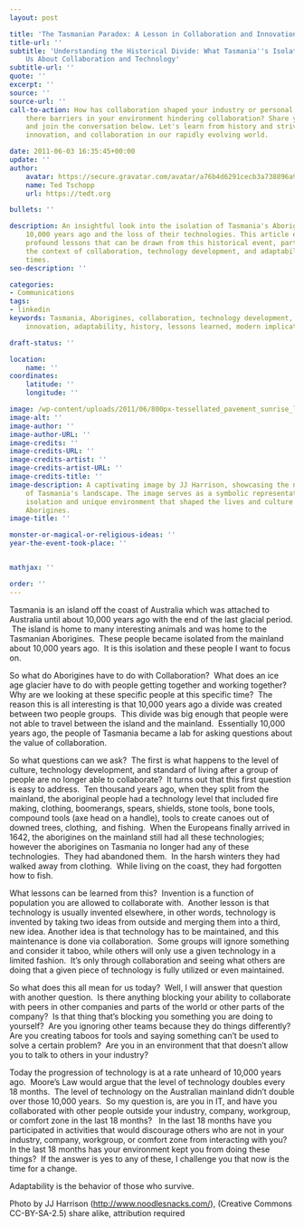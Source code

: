 ```yaml
---
layout: post

title: 'The Tasmanian Paradox: A Lesson in Collaboration and Innovation'
title-url: ''
subtitle: 'Understanding the Historical Divide: What Tasmania''s Isolation Can Teach
    Us About Collaboration and Technology'
subtitle-url: ''
quote: ''
excerpt: ''
source: ''
source-url: ''
call-to-action: How has collaboration shaped your industry or personal growth? Are
    there barriers in your environment hindering collaboration? Share your thoughts
    and join the conversation below. Let's learn from history and strive for adaptability,
    innovation, and collaboration in our rapidly evolving world.

date: 2011-06-03 16:35:45+00:00
update: ''
author:
    avatar: https://secure.gravatar.com/avatar/a76b4d6291cecb3a738896a971bfb903?s=512&d=mp&r=g
    name: Ted Tschopp
    url: https://tedt.org

bullets: ''

description: An insightful look into the isolation of Tasmania's Aboriginal people
    10,000 years ago and the loss of their technologies. This article explores the
    profound lessons that can be drawn from this historical event, particularly in
    the context of collaboration, technology development, and adaptability in modern
    times.
seo-description: ''

categories:
- Communications
tags:
- linkedin
keywords: Tasmania, Aborigines, collaboration, technology development, isolation,
    innovation, adaptability, history, lessons learned, modern implications

draft-status: ''

location:
    name: ''
coordinates:
    latitude: ''
    longitude: ''

image: /wp-content/uploads/2011/06/800px-tessellated_pavement_sunrise_landscape.jpg
image-alt: ''
image-author: ''
image-author-URL: ''
image-credits: ''
image-credits-URL: ''
image-credits-artist: ''
image-credits-artist-URL: ''
image-credits-title: ''
image-description: A captivating image by JJ Harrison, showcasing the natural beauty
    of Tasmania's landscape. The image serves as a symbolic representation of the
    isolation and unique environment that shaped the lives and culture of the Tasmanian
    Aborigines.
image-title: ''

monster-or-magical-or-religious-ideas: ''
year-the-event-took-place: ''


mathjax: ''

order: ''
---
```

Tasmania is an island off the coast of Australia which was attached to Australia until about 10,000 years ago with the end of the last glacial period.  The island is home to many interesting animals and was home to the Tasmanian Aborigines.  These people became isolated from the mainland about 10,000 years ago.  It is this isolation and these people I want to focus on.

So what do Aborigines have to do with Collaboration?  What does an ice age glacier have to do with people getting together and working together?  Why are we looking at these specific people at this specific time?  The reason this is all interesting is that 10,000 years ago a divide was created between two people groups.  This divide was big enough that people were not able to travel between the island and the mainland.  Essentially 10,000 years ago, the people of Tasmania became a lab for asking questions about the value of collaboration.

So what questions can we ask?  The first is what happens to the level of culture, technology development, and standard of living after a group of people are no longer able to collaborate?  It turns out that this first question is easy to address.  Ten thousand years ago, when they split from the mainland, the aboriginal people had a technology level that included fire making, clothing, boomerangs, spears, shields, stone tools, bone tools, compound tools (axe head on a handle), tools to create canoes out of downed trees, clothing,  and fishing.  When the Europeans finally arrived in 1642, the aborigines on the mainland still had all these technologies; however the aborigines on Tasmania no longer had any of these technologies.  They had abandoned them.  In the harsh winters they had walked away from clothing.  While living on the coast, they had forgotten how to fish.

What lessons can be learned from this?  Invention is a function of population you are allowed to collaborate with.  Another lesson is that technology is usually invented elsewhere, in other words, technology is invented by taking two ideas from outside and merging them into a third, new idea. Another idea is that technology has to be maintained, and this maintenance is done via collaboration.  Some groups will ignore something and consider it taboo, while others will only use a given technology in a limited fashion.  It’s only through collaboration and seeing what others are doing that a given piece of technology is fully utilized or even maintained.

So what does this all mean for us today?  Well, I will answer that question with another question.  Is there anything blocking your ability to collaborate with peers in other companies and parts of the world or other parts of the company?  Is that thing that’s blocking you something you are doing to yourself?  Are you ignoring other teams because they do things differently?  Are you creating taboos for tools and saying something can’t be used to solve a certain problem?  Are you in an environment that that doesn’t allow you to talk to others in your industry?

Today the progression of technology is at a rate unheard of 10,000 years ago.  Moore’s Law would argue that the level of technology doubles every 18 months.  The level of technology on the Australian mainland didn’t double over those 10,000 years.  So my question is, are you in IT, and have you collaborated with other people outside your industry, company, workgroup, or comfort zone in the last 18 months?   In the last 18 months have you participated in activities that would discourage others who are not in your industry, company, workgroup, or comfort zone from interacting with you?  In the last 18 months has your environment kept you from doing these things?  If the answer is yes to any of these, I challenge you that now is the time for a change.

Adaptability is the behavior of those who survive.

Photo by JJ Harrison (<http://www.noodlesnacks.com/>), (Creative Commons CC-BY-SA-2.5) share alike, attribution required